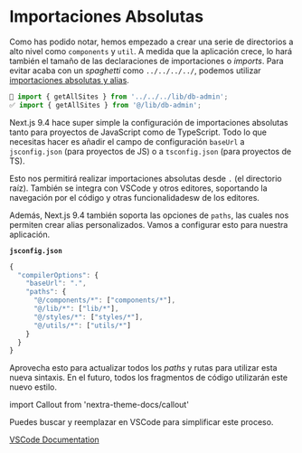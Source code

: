 # Importaciones Absolutas

Como has podido notar, hemos empezado a crear una serie de directorios a alto nivel como `components` y `util`. A medida que la aplicación crece, lo hará también el tamaño de las declaraciones de importaciones o _imports_. Para evitar acaba con un _spaghetti_ como `../../../../`, podemos utilizar [importaciones absolutas y alias](https://nextjs.org/docs/advanced-features/module-path-aliases).

```js
🚫 import { getAllSites } from '../../../lib/db-admin';
✅ import { getAllSites } from '@/lib/db-admin';
```

Next.js 9.4 hace super simple la configuración de importaciones absolutas tanto para proyectos de JavaScript como de TypeScript. Todo lo que necesitas hacer es añadir el campo de configuración `baseUrl` a `jsconfig.json` (para proyectos de JS) o a `tsconfig.json` (para proyectos de TS).

Esto nos permitirá realizar importaciones absolutas desde `.` (el directorio raíz). También se integra con VSCode y otros editores, soportando la navegación por el código y otras funcionalidadesw de los editores.

Además, Next.js 9.4 también soporta las opciones de `paths`, las cuales nos permiten crear alias personalizados. Vamos a configurar esto para nuestra aplicación.

**`jsconfig.json`**

```js
{
  "compilerOptions": {
    "baseUrl": ".",
    "paths": {
      "@/components/*": ["components/*"],
      "@/lib/*": ["lib/*"],
      "@/styles/*": ["styles/*"],
      "@/utils/*": ["utils/*"]
    }
  }
}
```

Aprovecha esto para actualizar todos los _paths_ y rutas para utilizar esta nueva sintaxis. En el futuro, todos los fragmentos de código utilizarán este nuevo estilo.

import Callout from 'nextra-theme-docs/callout'

<Callout>
Puedes buscar y reemplazar en VSCode para simplificar este proceso.
</Callout>

[VSCode Documentation](https://code.visualstudio.com/docs/editor/codebasics#_find-and-replace)
